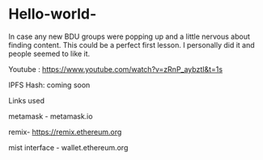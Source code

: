 # Hello-world-
In case any new BDU groups were popping up and a little nervous about finding content. This could be a perfect first lesson. I personally did it and people seemed to like it.  

Youtube : https://www.youtube.com/watch?v=zRnP_aybztI&t=1s

IPFS Hash: coming soon 


Links used

metamask - metamask.io

remix- https://remix.ethereum.org

mist interface - wallet.ethereum.org 
